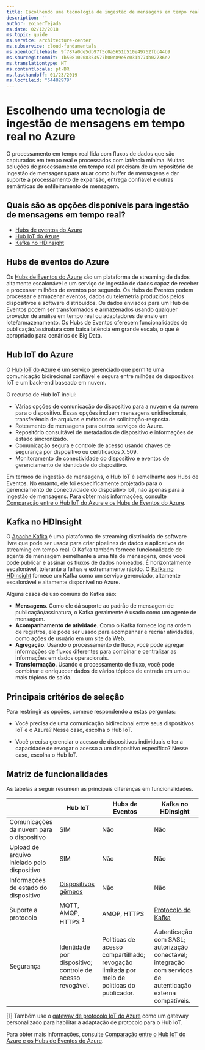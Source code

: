 ```yaml
---
title: Escolhendo uma tecnologia de ingestão de mensagens em tempo real
description: ''
author: zoinerTejada
ms.date: 02/12/2018
ms.topic: guide
ms.service: architecture-center
ms.subservice: cloud-fundamentals
ms.openlocfilehash: 9f787a0de5db97f5c0a5651b510e49762fbc44b9
ms.sourcegitcommit: 1b50810208354577b00e89e5c031b774b02736e2
ms.translationtype: HT
ms.contentlocale: pt-BR
ms.lasthandoff: 01/23/2019
ms.locfileid: "54482979"
---
```

# <a name="choosing-a-real-time-message-ingestion-technology-in-azure"></a>Escolhendo uma tecnologia de ingestão de mensagens em tempo real no Azure

O processamento em tempo real lida com fluxos de dados que são capturados em tempo real e processados com latência mínima. Muitas soluções de processamento em tempo real precisam de um repositório de ingestão de mensagens para atuar como buffer de mensagens e dar suporte a processamento de expansão, entrega confiável e outras semânticas de enfileiramento de mensagem.

<!-- markdownlint-disable MD026 -->

## <a name="what-are-your-options-for-real-time-message-ingestion"></a>Quais são as opções disponíveis para ingestão de mensagens em tempo real?

<!-- markdownlint-enable MD026 -->

- [Hubs de eventos do Azure](/azure/event-hubs/)
- [Hub IoT do Azure](/azure/iot-hub/)
- [Kafka no HDInsight](/azure/hdinsight/kafka/apache-kafka-get-started)

## <a name="azure-event-hubs"></a>Hubs de eventos do Azure

Os [Hubs de Eventos do Azure](/azure/event-hubs/) são um plataforma de streaming de dados altamente escalonável e um serviço de ingestão de dados capaz de receber e processar milhões de eventos por segundo. Os Hubs de Eventos podem processar e armazenar eventos, dados ou telemetria produzidos pelos dispositivos e software distribuídos. Os dados enviados para um Hub de Eventos podem ser transformados e armazenados usando qualquer provedor de análise em tempo real ou adaptadores de envio em lote/armazenamento. Os Hubs de Eventos oferecem funcionalidades de publicação/assinatura com baixa latência em grande escala, o que é apropriado para cenários de Big Data.

## <a name="azure-iot-hub"></a>Hub IoT do Azure

O [Hub IoT do Azure](/azure/iot-hub/) é um serviço gerenciado que permite uma comunicação bidirecional confiável e segura entre milhões de dispositivos IoT e um back-end baseado em nuvem.

O recurso de Hub IoT inclui:

- Várias opções de comunicação do dispositivo para a nuvem e da nuvem para o dispositivo. Essas opções incluem mensagens unidirecionais, transferência de arquivos e métodos de solicitação-resposta.
- Roteamento de mensagens para outros serviços do Azure.
- Repositório consultável de metadados de dispositivo e informações de estado sincronizado.
- Comunicação segura e controle de acesso usando chaves de segurança por dispositivo ou certificados X.509.
- Monitoramento de conectividade do dispositivo e eventos de gerenciamento de identidade do dispositivo.

Em termos de ingestão de mensagens, o Hub IoT é semelhante aos Hubs de Eventos. No entanto, ele foi especificamente projetado para o gerenciamento de conectividade do dispositivo IoT, não apenas para a ingestão de mensagens. Para obter mais informações, consulte [Comparação entre o Hub IoT do Azure e os Hubs de Eventos do Azure](/azure/iot-hub/iot-hub-compare-event-hubs).

## <a name="kafka-on-hdinsight"></a>Kafka no HDInsight

O [Apache Kafka](https://kafka.apache.org/) é uma plataforma de streaming distribuída de software livre que pode ser usada para criar pipelines de dados e aplicativos de streaming em tempo real. O Kafka também fornece funcionalidade de agente de mensagem semelhante a uma fila de mensagens, onde você pode publicar e assinar os fluxos de dados nomeados. É horizontalmente escalonável, tolerante a falhas e extremamente rápido. O [Kafka no HDInsight](/azure/hdinsight/kafka/apache-kafka-get-started) fornece um Kafka como um serviço gerenciado, altamente escalonável e altamente disponível no Azure.

Alguns casos de uso comuns do Kafka são:

- **Mensagens**. Como ele dá suporte ao padrão de mensagem de publicação/assinatura, o Kafka geralmente é usado como um agente de mensagem.
- **Acompanhamento de atividade**. Como o Kafka fornece log na ordem de registros, ele pode ser usado para acompanhar e recriar atividades, como ações de usuário em um site da Web.
- **Agregação**. Usando o processamento de fluxo, você pode agregar informações de fluxos diferentes para combinar e centralizar as informações em dados operacionais.
- **Transformação**. Usando o processamento de fluxo, você pode combinar e enriquecer dados de vários tópicos de entrada em um ou mais tópicos de saída.

## <a name="key-selection-criteria"></a>Principais critérios de seleção

Para restringir as opções, comece respondendo a estas perguntas:

- Você precisa de uma comunicação bidirecional entre seus dispositivos IoT e o Azure? Nesse caso, escolha o Hub IoT.

- Você precisa gerenciar o acesso de dispositivos individuais e ter a capacidade de revogar o acesso a um dispositivo específico? Nesse caso, escolha o Hub IoT.

## <a name="capability-matrix"></a>Matriz de funcionalidades

As tabelas a seguir resumem as principais diferenças em funcionalidades.

<!-- markdownlint-disable MD033 -->

| | Hub IoT | Hubs de Eventos | Kafka no HDInsight |
| --- | --- | --- | --- |
| Comunicações da nuvem para o dispositivo | SIM | Não | Não  |
| Upload de arquivo iniciado pelo dispositivo | SIM | Não | Não  |
| Informações de estado do dispositivo | [Dispositivos gêmeos](/azure/iot-hub/iot-hub-devguide-device-twins) | Não  | Não  |
| Suporte a protocolo | MQTT, AMQP, HTTPS <sup>1</sup> | AMQP, HTTPS | [Protocolo do Kafka](https://cwiki.apache.org/confluence/display/KAFKA/A+Guide+To+The+Kafka+Protocol) |
| Segurança | Identidade por dispositivo; controle de acesso revogável. | Políticas de acesso compartilhado; revogação limitada por meio de políticas do publicador. | Autenticação com SASL; autorização conectável; integração com serviços de autenticação externa compatíveis. |

<!-- markdownlint-enable MD026 -->

[1] Também use o [gateway de protocolo IoT do Azure](/azure/iot-hub/iot-hub-protocol-gateway) como um gateway personalizado para habilitar a adaptação de protocolo para o Hub IoT.

Para obter mais informações, consulte [Comparação entre o Hub IoT do Azure e os Hubs de Eventos do Azure](/azure/iot-hub/iot-hub-compare-event-hubs).
